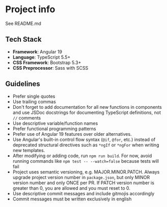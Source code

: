 # Project info
See README.md

## Tech Stack

- **Framework**: Angular 19
- **Language**: TypeScript 5.5+
- **CSS Framework**: Bootstrap 5.3+
- **CSS Preprocessor**: Sass with SCSS

## Guidelines

- Prefer single quotes
- Use trailing commas
- Don't forget to add documentation for all new functions in components and use JSDoc docstrings for documenting TypeScript definitions, not `//` comments
- Use descriptive variable/function names
- Prefer functional programming patterns
- Prefer use of Angular 19 features over older alternatives.
- Use Angular's built-in control flow syntax (`@if`, `@for`, etc.) instead of deprecated structural directives such as `*ngIf` or `*ngFor` when writing new templates.
- After modifying or adding code, run `npm run build`. For now, avoid running commands like `npm test -- --watch=false` because tests will fail
- Project uses semantic versioning, e.g. MAJOR.MINOR.PATCH. Always upgrade project version number in `package.json`, but only MINOR version number and only ONCE per PR. If PATCH version number is greater than 0, you are allowed and you must reset to 0.
- Use descriptive commit messages and include gitmojis accordingly
- Commit messages must be written exclusively in english
